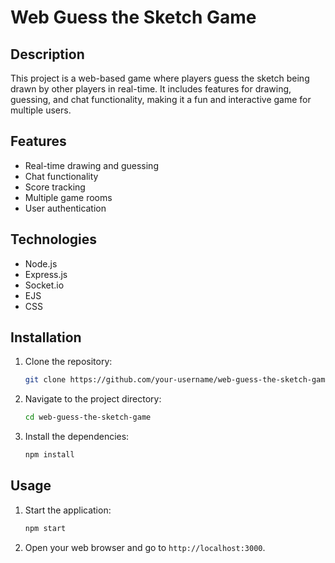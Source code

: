 # Web Guess the Sketch Game

## Description

This project is a web-based game where players guess the sketch being drawn by other players in real-time. It includes features for drawing, guessing, and chat functionality, making it a fun and interactive game for multiple users.

## Features

- Real-time drawing and guessing
- Chat functionality
- Score tracking
- Multiple game rooms
- User authentication

## Technologies

- Node.js
- Express.js
- Socket.io
- EJS
- CSS

## Installation

1. Clone the repository:
   ```bash
   git clone https://github.com/your-username/web-guess-the-sketch-game.git
   ```
2. Navigate to the project directory:
   ```bash
   cd web-guess-the-sketch-game
   ```
3. Install the dependencies:
   ```bash
   npm install
   ```

## Usage

1. Start the application:
   ```bash
   npm start
   ```
2. Open your web browser and go to `http://localhost:3000`.
